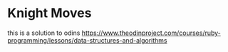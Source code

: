 # Knight Moves
this is a solution to odins https://www.theodinproject.com/courses/ruby-programming/lessons/data-structures-and-algorithms